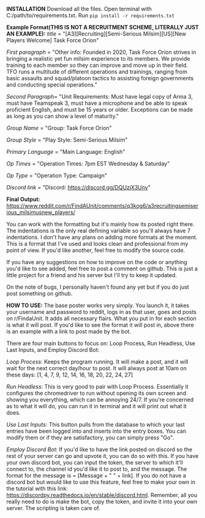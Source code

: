 **INSTALLATION**
Download all the files. Open terminal with C:/path/to/requirements.txt. Run `pip install -r requirements.txt`

**Example Format(THIS IS NOT A RECRUITMENT SCHEME, LITERALLY JUST AN EXAMPLE):**
_title_ = "[A3][Recruiting][Semi-Serious Milsim][US][New Players Welcome] Task Force Orion"

_First paragraph_ = "Other info: Founded in 2020, Task Force Orion strives in bringing a realistic yet fun milsim experience to its members. 
We provide training to each member so they can improve and move up in their field. 
TFO runs a multitude of different operations and trainings, ranging from basic assaults and squad/platoon 
tactics to assisting foreign governments and conducting special operations."

_Second Paragraph_= "Unit Requirements: Must have legal copy of Arma 3, must have Teamspeak 3, 
must have a microphone and be able to speak proficient English, and must be 15 years or older. 
Exceptions can be made as long as you can show a level of maturity."

_Group Name_ = "Group: Task Force Orion"

_Group Style_ = "Play Style: Semi-Serious Milsim"

_Primary Language_ = "Main Language: English"

_Op Times_ = "Operation Times: 7pm EST Wednesday & Saturday"

_Op Type_ = "Operation Type: Campaign"

_Discord link_ = "Discord: https://discord.gg/DQUzjX3Uny"

**Final Output:**
https://www.reddit.com/r/FindAUnit/comments/q3kog6/a3recruitingsemiserious_milsimusnew_players/


You can work with the formatting but it's mainly how its posted right there. The indentations is the only real defining variable so you'll always have 7 indentations. I don't have any plans on adding more formats at the moment. This is a format that I've used and looks clean and professional from my point of view. If you'd like another, feel free to modify the source code.

If you have any suggestions on how to improve on the code or anything you'd like to see added, feel free to post a comment on github. This is just a little project for a friend and his server but I'll try to keep it updated. 

On the note of bugs, I personally haven't found any yet but if you do just post something on github.

**HOW TO USE:**
The base poster works very simply. You launch it, it takes your username and password to reddit, logs in as that user, goes and posts on r/FindaUnit. It adds all necessary flairs. What you put in for each section is what it will post. If you'd like to see the format it will post in, above there is an example with a link to post made by the bot. 

There are four main buttons to focus on: Loop Process, Run Headless, Use Last Inputs, and Employ Discord Bot:

_Loop Process_: Keeps the program running. It will make a post, and it will wait for the next correct day/hour to post. It will always post at 10am on these days: [1, 4, 7, 9, 12, 14, 16, 18, 20, 22, 24, 27]

_Run Headless_: This is very good to pair with Loop Process. Essentially it configures the chromedriver to run without opening its own screen and showing you everything, which can be annoying 24/7. If you're concerned as to what it will do, you can run it in terminal and it will print out what it does.

_Use Last Inputs_: This button pulls from the database to which your last entries have been logged into and inserts into the entry boxes. You can modify them or if they are satisfactory, you can simply press "Go".

_Employ Discord Bot_: If you'd like to have the link posted on discord so the rest of your server can go and upvote it, you can do so with this. If you have your own discord bot, you can input the token, the server to which it'll connect to, the channel id you'd like it to post to, and the message. The format for the message is = [Message + " " + link]. If you do not have a discord bot but would like to use this feature, feel free to make your own in the tutorial with this link: https://discordpy.readthedocs.io/en/stable/discord.html. Remember, all you really need to do is make the bot, copy the token, and invite it into your own server. The scripting is taken care of.
